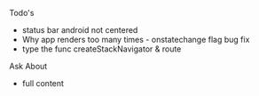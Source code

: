 Todo's
- status bar android not centered
- Why app renders too many times - onstatechange flag bug fix
- type the func createStackNavigator & route

Ask About
- full content
